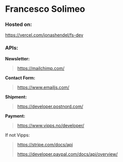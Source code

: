 # Francesco Solimeo


### Hosted on:
<https://vercel.com/jonashendel/fs-dev>


### APIs:  
**Newsletter:**  
><https://mailchimp.com/>   
>
**Contact Form:**  
><https://www.emailjs.com/> 
> 
**Shipment:**  
><https://developer.postnord.com/> 
> 
**Payment:**   
><https://www.vipps.no/developer/>
>

If not Vipps:    
><https://stripe.com/docs/api> 
> 
><https://developer.paypal.com/docs/api/overview/>   
>
